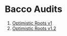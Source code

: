 # Bacco Audits

1. [Optimistic Roots v1](https://0xmacro.com/library/audits/connext-2)
2. [Optimistic Roots v1.2](https://0xmacro.com/library/audits/connext-4)
